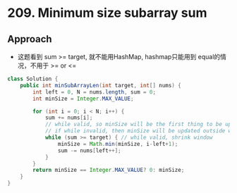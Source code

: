 # 209. Minimum size subarray sum

## Approach 

- 这题看到 sum >= target, 就不能用HashMap, hashmap只能用到 equal的情况，不用于 >= or <=

```java
class Solution {
    public int minSubArrayLen(int target, int[] nums) {
        int left = 0, N = nums.length, sum = 0;
        int minSize = Integer.MAX_VALUE;

        for (int i = 0; i < N; i++) {
            sum += nums[i];
            // while valid, so minSize will be the first thing to be updated in the while loop
            // if while invalid, then minSize will be updated outside while loop
            while (sum >= target) { // while valid, shrink window
                minSize = Math.min(minSize, i-left+1);
                sum -= nums[left++];
            }
        }
        return minSize == Integer.MAX_VALUE? 0: minSize;
    }
}
```